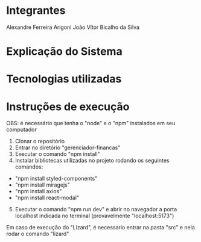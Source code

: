 # Integrantes

Alexandre Ferreira Arigoni
João Vítor Bicalho da Silva

# Explicação do Sistema



# Tecnologias utilizadas



# Instruções de execução

OBS: é necessário que tenha o "node" e o "npm" instalados em seu computador

1. Clonar o repositório
2. Entrar no diretório "gerenciador-financas"
3. Executar o comando "npm install"
4. Instalar bibliotecas utilizadas no projeto rodando os seguintes comandos:
  - "npm install styled-components"
  - "npm install miragejs"
  - "npm install axios"
  - "npm install react-modal"
5. Executar o comando "npm run dev" e abrir no navegador a porta localhost indicada no terminal (provavelmente "localhost:5173")

  Em caso de execução do "Lizard", é necessario entrar na pasta "src" e nela rodar o comando "lizard"
